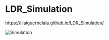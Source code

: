 # LDR_Simulation

https://lilaiguernelala.github.io/LDR_Simulation/



![Simulation](https://github.com/lilaiguernelala/LDR_Simulation/blob/main/docs/source/assets/images/gif1.gif "Drone Painting scene")
